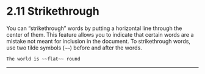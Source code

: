 # 2.11 Strikethrough

You can “strikethrough” words by putting a horizontal line through the center of them. This feature allows you to indicate that certain words are a mistake not meant for inclusion in the document. To strikethrough words, use two tilde symbols (`∼∼`) before and after the words.

```markdown
The world is ~~flat~~ round
```

---
